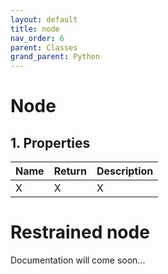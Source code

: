 ```yaml
---
layout: default
title: node
nav_order: 6
parent: Classes
grand_parent: Python
---
```


# Node

## 1. Properties

| Name | Return | Description |
| --- | ----------- | ----------- |
| X | X | X |

# Restrained node


Documentation will come soon...